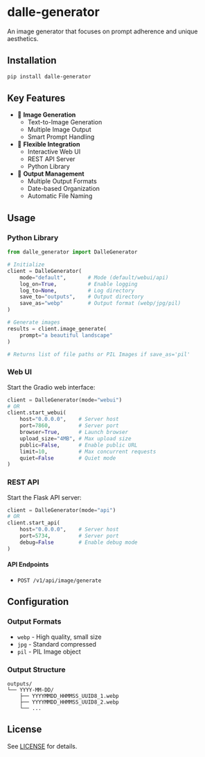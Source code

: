 # dalle-generator

An image generator that focuses on prompt adherence and unique aesthetics.

## Installation

```bash
pip install dalle-generator
```

## Key Features

- 🎨 **Image Generation**
  - Text-to-Image Generation
  - Multiple Image Output
  - Smart Prompt Handling
- 🔄 **Flexible Integration**
  - Interactive Web UI
  - REST API Server
  - Python Library
- 💾 **Output Management**
  - Multiple Output Formats
  - Date-based Organization
  - Automatic File Naming

## Usage

### Python Library

```python
from dalle_generator import DalleGenerator

# Initialize
client = DalleGenerator(
    mode="default",       # Mode (default/webui/api)
    log_on=True,          # Enable logging
    log_to=None,          # Log directory
    save_to="outputs",    # Output directory
    save_as="webp"        # Output format (webp/jpg/pil)
)

# Generate images
results = client.image_generate(
    prompt="a beautiful landscape"
)

# Returns list of file paths or PIL Images if save_as='pil'
```

### Web UI

Start the Gradio web interface:

```python
client = DalleGenerator(mode="webui")
# OR
client.start_webui(
    host="0.0.0.0",    # Server host
    port=7860,         # Server port
    browser=True,      # Launch browser
    upload_size="4MB", # Max upload size
    public=False,      # Enable public URL
    limit=10,          # Max concurrent requests
    quiet=False        # Quiet mode
)
```

### REST API

Start the Flask API server:

```python
client = DalleGenerator(mode="api")
# OR
client.start_api(
    host="0.0.0.0",    # Server host
    port=5734,         # Server port
    debug=False        # Enable debug mode
)
```

#### API Endpoints

- `POST /v1/api/image/generate`

## Configuration

### Output Formats
- `webp` - High quality, small size
- `jpg` - Standard compressed
- `pil` - PIL Image object

### Output Structure
```
outputs/
└── YYYY-MM-DD/
    ├── YYYYMMDD_HHMMSS_UUID8_1.webp
    ├── YYYYMMDD_HHMMSS_UUID8_2.webp
    └── ...
```

## License

See [LICENSE](LICENSE) for details.
